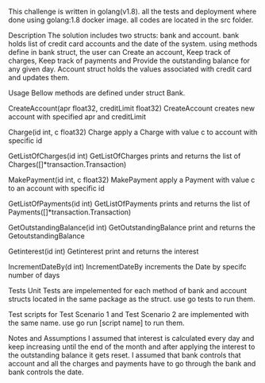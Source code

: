This challenge is written in golang(v1.8). all the tests and deployment where done using golang:1.8 docker image. all codes are located in the src folder.

Description
The solution includes two structs: bank and account. bank holds list of credit card accounts and the date of the system. using methods define in bank struct, the user can Create an account, Keep track of charges, Keep track of payments and Provide the outstanding balance for any given day. Account struct holds the values associated with credit card and updates them.

Usage
Bellow methods are defined under struct Bank.

CreateAccount(apr float32, creditLimit float32) CreateAccount creates new account with specified apr and creditLimit

Charge(id int, c float32) Charge apply a Charge with value c to account with specific id

GetListOfCharges(id int) GetListOfCharges prints and returns the list of Charges([]*transaction.Transaction)

MakePayment(id int, c float32) MakePayment apply a Payment with value c to an account with specific id

GetListOfPayments(id int) GetListOfPayments prints and returns the list of Payments([]*transaction.Transaction)

GetOutstandingBalance(id int) GetOutstandingBalance print and returns the GetoutstandingBalance

Getinterest(id int) Getinterest print and returns the interest

IncrementDateBy(d int) IncrementDateBy increments the Date by specifc number of days

Tests
Unit Tests are impelemented for each method of bank and account structs located in the same package as the struct. use go tests to run them.

Test scripts for Test Scenario 1 and Test Scenario 2 are implemented with the same name. use go run [script name] to run them.

Notes and Assumptions
I assumed that interest is calculated every day and keep increasing until the end of the month and after applying the interest to the outstanding balance it gets reset.
I assumed that bank controls that account and all the charges and payments have to go through the bank and bank controls the date.